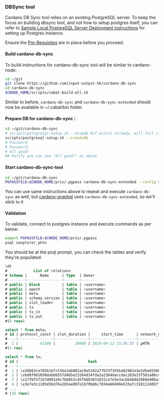 ### DBSync tool

Cardano DB Sync tool relies on an existing PostgreSQL server. To keep the focus on building dbsync tool, and not how to setup postgres itself, you can refer to [Sample Local PostgreSQL Server Deployment instructions](../Appendix/postgres.md) for setting up Postgres instance.

Ensure the [Pre-Requisites](../Common.md#dependencies-and-folder-structure-setup) are in place before you proceed.

#### Build cardano-db-sync

To build instructions for cardano-db-sync tool will be similar to cardano-node:
``` bash
cd ~/git
git clone https://github.com/input-output-hk/cardano-db-sync
cd cardano-db-sync
$CNODE_HOME/scripts/cabal-build-all.sh
```
Similar to before, `cardano-db-sync` and `cardano-db-sync-extended` should now be available in ~/.cabal/bin folder.

#### Prepare DB for cardano-db-sync :
``` bash
cd ~/git/cardano-db-sync
# scripts/postgresql-setup.sh --dropdb #if exists already, will fail if it doesnt - thats OK
scripts/postgresql-setup.sh --createdb
# Password:
# Password:
# All good!
## Verify you can see "All good!" as above
```

#### Start cardano-db-sync-tool
``` bash
cd ~/git/cardano-db-sync
PGPASSFILE=$CNODE_HOME/priv/.pgpass cardano-db-sync-extended --config $CNODE_HOME/files/ptn0.yaml --genesis-file $CNODE_HOME/files/genesis.json --socket-path $CNODE_HOME/sockets/node0.socket --schema-dir schema/
```

You can use same instructions above to repeat and execute `cardano-db-sync` as well, but [cardano-graphql](./graphql.md) uses `cardano-db-sync-extended`, so we'll stick to it

#### Validation

To validate, connect to postgres instance and execute commands as per below:

``` bash
export PGPASSFILE=$CNODE_HOME/priv/.pgpass
psql cexplorer_phtn
```

You should be at the psql prompt, you can check the tables and verify they're populated:

``` sql
\dt
#            List of relations
# Schema |      Name      | Type  | Owner
#--------+----------------+-------+-------
# public | block          | table | <username>
# public | epoch          | table | <username>
# public | meta           | table | <username>
# public | schema_version | table | <username>
# public | slot_leader    | table | <username>
# public | tx             | table | <username>
# public | tx_in          | table | <username>
# public | tx_out         | table | <username>
#(8 rows)

select * from meta;
# id | protocol_const | slot_duration |     start_time      | network_name
#----+----------------+---------------+---------------------+--------------
#  1 |          43200 |         20000 | 2020-04-12 13:55:37 | pHTN
#(1 row)

select * from tx;
# id |                                hash                                | block | fee |     out_sum      | size
#----+--------------------------------------------------------------------+-------+-----+------------------+------
#  1 | \x26b63ce785b16fc53ba3ab882ac0e5342a77b33f355ba82982e3e2d5e05500df |     1 |   0 |       1000000000 |    0
#  2 | \xbd8f661658dabbb557d4b5e23264d34fda2a2304daccdac283e337581a88c479 |     1 |   0 |   62499975000000 |    0
#  3 | \x17fbf571b7d091e9cfb6853cd5fb603031831ce7e5e3acbb4b842960e90ba419 |     1 |   0 |   62499975000000 |    0
#  4 | \x3e7e3c1105d3bd76a2b5ae897e1b79b86c7834e68409e533afc318112405ff69 |     1 |   0 |   62499975000000 |    0
# ...
# (36 rows)
```
